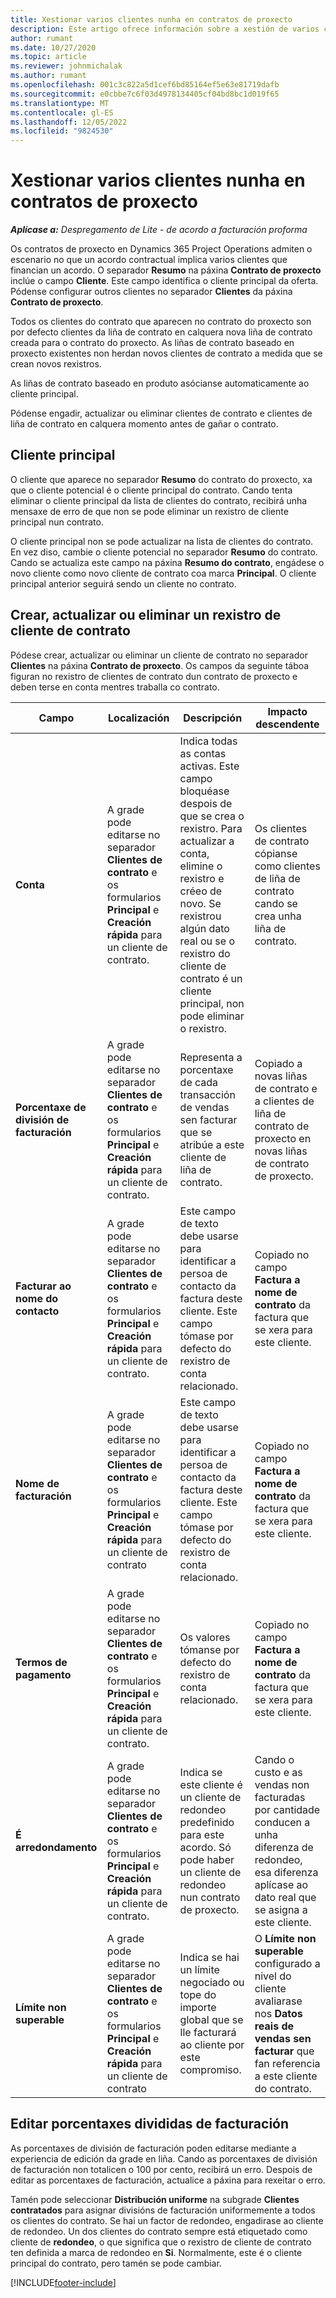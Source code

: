 ```yaml
---
title: Xestionar varios clientes nunha en contratos de proxecto
description: Este artigo ofrece información sobre a xestión de varios clientes en contratos de proxecto.
author: rumant
ms.date: 10/27/2020
ms.topic: article
ms.reviewer: johnmichalak
ms.author: rumant
ms.openlocfilehash: 001c3c822a5d1cef6bd85164ef5e63e81719dafb
ms.sourcegitcommit: e0cbbe7c6f03d4978134405cf04bd8bc1d019f65
ms.translationtype: MT
ms.contentlocale: gl-ES
ms.lasthandoff: 12/05/2022
ms.locfileid: "9824530"
---
```

# <a name="manage-multiple-customers-on-project-contracts"></a>Xestionar varios clientes nunha en contratos de proxecto

_**Aplícase a:** Despregamento de Lite - de acordo a facturación proforma_

Os contratos de proxecto en Dynamics 365 Project Operations admiten o escenario no que un acordo contractual implica varios clientes que financian un acordo. O separador **Resumo** na páxina **Contrato de proxecto** inclúe o campo **Cliente**. Este campo identifica o cliente principal da oferta. Pódense configurar outros clientes no separador **Clientes** da páxina **Contrato de proxecto**.

Todos os clientes do contrato que aparecen no contrato do proxecto son por defecto clientes da liña de contrato en calquera nova liña de contrato creada para o contrato do proxecto. As liñas de contrato baseado en proxecto existentes non herdan novos clientes de contrato a medida que se crean novos rexistros.

As liñas de contrato baseado en produto asócianse automaticamente ao cliente principal.

Pódense engadir, actualizar ou eliminar clientes de contrato e clientes de liña de contrato en calquera momento antes de gañar o contrato.

## <a name="primary-customer"></a>Cliente principal

O cliente que aparece no separador **Resumo** do contrato do proxecto, xa que o cliente potencial é o cliente principal do contrato. Cando tenta eliminar o cliente principal da lista de clientes do contrato, recibirá unha mensaxe de erro de que non se pode eliminar un rexistro de cliente principal nun contrato.

O cliente principal non se pode actualizar na lista de clientes do contrato. En vez diso, cambie o cliente potencial no separador **Resumo** do contrato. Cando se actualiza este campo na páxina **Resumo do contrato**, engádese o novo cliente como novo cliente de contrato coa marca **Principal**. O cliente principal anterior seguirá sendo un cliente no contrato.

## <a name="create-update-or-delete-a-contract-customer-record"></a>Crear, actualizar ou eliminar un rexistro de cliente de contrato

Pódese crear, actualizar ou eliminar un cliente de contrato no separador **Clientes** na páxina **Contrato de proxecto**. Os campos da seguinte táboa figuran no rexistro de clientes de contrato dun contrato de proxecto e deben terse en conta mentres traballa co contrato.

| Campo | Localización | Descripción | Impacto descendente |
| --- | --- | --- | --- |
| **Conta** | A grade pode editarse no separador **Clientes de contrato** e os formularios **Principal** e **Creación rápida** para un cliente de contrato. | Indica todas as contas activas. Este campo bloquéase despois de que se crea o rexistro. Para actualizar a conta, elimine o rexistro e créeo de novo. Se rexistrou algún dato real ou se o rexistro do cliente de contrato é un cliente principal, non pode eliminar o rexistro. | Os clientes de contrato cópianse como clientes de liña de contrato cando se crea unha liña de contrato. |
| **Porcentaxe de división de facturación** | A grade pode editarse no separador **Clientes de contrato** e os formularios **Principal** e **Creación rápida** para un cliente de contrato. | Representa a porcentaxe de cada transacción de vendas sen facturar que se atribúe a este cliente de liña de contrato. | Copiado a novas liñas de contrato e a clientes de liña de contrato de proxecto en novas liñas de contrato de proxecto. |
| **Facturar ao nome do contacto** | A grade pode editarse no separador **Clientes de contrato** e os formularios **Principal** e **Creación rápida** para un cliente de contrato. | Este campo de texto debe usarse para identificar a persoa de contacto da factura deste cliente. Este campo tómase por defecto do rexistro de conta relacionado. | Copiado no campo **Factura a nome de contrato** da factura que se xera para este cliente. |
| **Nome de facturación** | A grade pode editarse no separador **Clientes de contrato** e os formularios **Principal** e **Creación rápida** para un cliente de contrato | Este campo de texto debe usarse para identificar a persoa de contacto da factura deste cliente. Este campo tómase por defecto do rexistro de conta relacionado. | Copiado no campo **Factura a nome de contrato** da factura que se xera para este cliente. |
| **Termos de pagamento** | A grade pode editarse no separador **Clientes de contrato** e os formularios **Principal** e **Creación rápida** para un cliente de contrato. | Os valores tómanse por defecto do rexistro de conta relacionado. | Copiado no campo **Factura a nome de contrato** da factura que se xera para este cliente. |
| **É arredondamento** | A grade pode editarse no separador **Clientes de contrato** e os formularios **Principal** e **Creación rápida** para un cliente de contrato. | Indica se este cliente é un cliente de redondeo predefinido para este acordo. Só pode haber un cliente de redondeo nun contrato de proxecto. | Cando o custo e as vendas non facturadas por cantidade conducen a unha diferenza de redondeo, esa diferenza aplícase ao dato real que se asigna a este cliente. |
| **Límite non superable** | A grade pode editarse no separador **Clientes de contrato** e os formularios **Principal** e **Creación rápida** para un cliente de contrato | Indica se hai un límite negociado ou tope do importe global que se lle facturará ao cliente por este compromiso. | O **Límite non superable** configurado a nivel do cliente avaliarase nos **Datos reais de vendas sen facturar** que fan referencia a este cliente do contrato. |

## <a name="edit-billing-split-percentages"></a>Editar porcentaxes divididas de facturación

As porcentaxes de división de facturación poden editarse mediante a experiencia de edición da grade en liña. Cando as porcentaxes de división de facturación non totalicen o 100 por cento, recibirá un erro. Despois de editar as porcentaxes de facturación, actualice a páxina para rexeitar o erro.

Tamén pode seleccionar **Distribución uniforme** na subgrade **Clientes contratados** para asignar divisións de facturación uniformemente a todos os clientes do contrato. Se hai un factor de redondeo, engadirase ao cliente de redondeo. Un dos clientes do contrato sempre está etiquetado como cliente de **redondeo**, o que significa que o rexistro de cliente de contrato ten definida a marca de redondeo en **Si**. Normalmente, este é o cliente principal do contrato, pero tamén se pode cambiar.


[!INCLUDE[footer-include](../../includes/footer-banner.md)]
